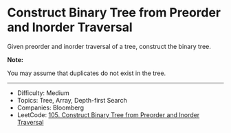 # Construct Binary Tree from Preorder and Inorder Traversal

Given preorder and inorder traversal of a tree, construct the binary tree.

**Note:**

You may assume that duplicates do not exist in the tree.

---

* Difficulty: Medium
* Topics: Tree, Array, Depth-first Search
* Companies: Bloomberg
* LeetCode: [105. Construct Binary Tree from Preorder and Inorder Traversal](https://leetcode.com/problems/construct-binary-tree-from-preorder-and-inorder-traversal/description/)
